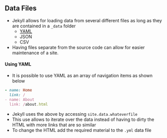 ## Data Files
- Jekyll allows for loading data from several different files as long as they are contained in a `_data` folder
    - [YAML](https://yaml.org/)
    - JSON
    - CSV
- Having files separate from the source code can allow for easier maintenance of a site. 

#### Using YAML
- It is possible to use YAML as an array of navigation items as shown below
```Ruby
- name: Home
  link: /
- name: About
  link: /about.html
```
- Jekyll uses the above by accessing `site.data.whateverfile`
- This use allows to iterate over the data instead of having to dirty the HTML with more links that are so similar
- To change the HTML add the required material to the `.yml` data file